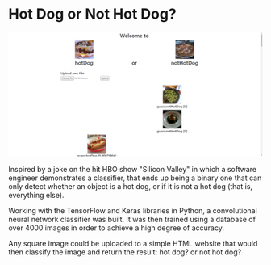 # Hot Dog or Not Hot Dog?

![hotDogImage](demo/hotDogWebsite.png)

Inspired by a joke on the hit HBO show "Silicon Valley" in which a software engineer demonstrates a classifier, 
that ends up being a binary one that can only detect whether an object is a hot dog, or if it is not a hot dog (that is, everything else).

Working with the TensorFlow and Keras libraries in Python, a convolutional neural network classifier was built. 
It was then trained using a database of over 4000 images in order to achieve a high degree of accuracy.

Any square image could be uploaded to a simple HTML website that would then classify the image and return the result: hot dog? or not hot dog?
